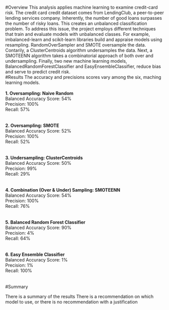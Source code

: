 #Overview
This analysis applies machine learning to examine credit-card risk. The credit card credit dataset comes from LendingClub, a peer-to-peer lending services company. Inherently, the number of good loans surpasses the number of risky loans. This creates an unbalanced classification problem. To address this issue, the project employs different techniques that train and evaluate models with unbalanced classes. For example, imbalanced-learn and scikit-learn libraries build and appraise models using resampling. RandomOverSampler and SMOTE oversample the data. Contarily, a ClusterCentroids algorithm undersamples the data. Next, a SMOTEENN algorithm takes a combinatorial approach of both over and undersampling. Finally, two new machine learning models, BalancedRandomForestClassifier and EasyEnsembleClassifier, reduce bias and serve to predict credit risk.  
#Results
The accuracy and precisions scores vary among the six, maching learning models.
\
\
**1. Oversampling: Naive Random**
\
Balanced Accuracy Score: 54%
\
Precision: 100%
\
Recall: 57%
\
\
\
**2. Oversampling: SMOTE**
\
Balanced Accuracy Score: 52%
\
Precision: 100%
\
Recall: 52%
\
\
\
**3. Undersampling: ClusterCentroids**
\
Balanced Accuracy Score: 50%
\
Precision: 99%
\
Recall: 29%
\
\
\
**4. Combination (Over & Under) Sampling: SMOTEENN**
\
Balanced Accuracy Score: 54%
\
Precision: 100%
\
Recall: 76%
\
\
\
**5. Balanced Random Forest Classifier**
\
Balanced Accuracy Score: 90%
\
Precision: 4%
\
Recall: 64%
\
\
\
**6. Easy Ensemble Classifier**
\
Balanced Accuracy Score: 1%
\
Precision: 1%
\
Recall: 100%
\
\
\
#Summary

There is a summary of the results 
There is a recommendation on which model to use, or there is no recommendation with a justification 
